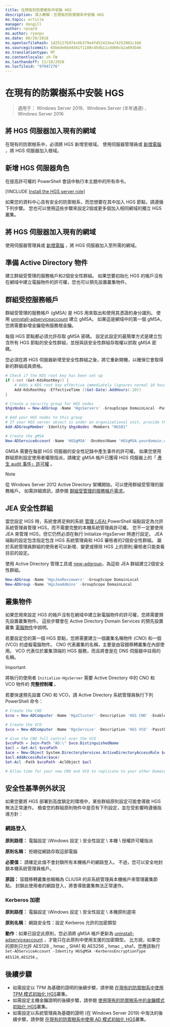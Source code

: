 ```yaml
---
title: 在現有的防禦樹系中安裝 HGS
description: 深入瞭解：在現有的防禦樹系中安裝 HGS
ms.topic: article
manager: dongill
author: rpsqrd
ms.author: ryanpu
ms.date: 08/29/2018
ms.openlocfilehash: 1d25127b974c6b379e4fd52433ea74252801c166
ms.sourcegitcommit: 65b6de6b44d41f1180c45db11cdd60cb2a093b46
ms.translationtype: MT
ms.contentlocale: zh-TW
ms.lasthandoff: 12/10/2020
ms.locfileid: "97047276"
---
```

# <a name="install-hgs-in-an-existing-bastion-forest"></a>在現有的防禦樹系中安裝 HGS

>適用于： Windows Server 2019、Windows Server (半年通道) 、Windows Server 2016


## <a name="join-the-hgs-server-to-the-existing-domain"></a>將 HGS 伺服器加入現有的網域

在現有的防禦樹系中，必須將 HGS 新增至根域。 使用伺服器管理員或 [新增電腦](https://go.microsoft.com/fwlink/?LinkId=821564) ，將 HGS 伺服器加入根域。

## <a name="add-the-hgs-server-role"></a>新增 HGS 伺服器角色

在提高許可權的 PowerShell 會話中執行本主題中的所有命令。

[!INCLUDE [Install the HGS server role](../../../includes/guarded-fabric-install-hgs-server-role.md)]

如果您的資料中心具有安全的防禦樹系，而您想要在其中加入 HGS 節點，請遵循下列步驟。
您也可以使用這些步驟來設定2個或更多個加入相同網域的獨立 HGS 叢集。

## <a name="join-the-hgs-server-to-the-existing-domain"></a>將 HGS 伺服器加入現有的網域

使用伺服器管理員或 [新增電腦](https://go.microsoft.com/fwlink/?LinkId=821564) ，將 HGS 伺服器加入至所需的網域。

## <a name="prepare-active-directory-objects"></a>準備 Active Directory 物件

建立群組受管理的服務帳戶和2個安全性群組。
如果您要初始化 HGS 的帳戶沒有在網域中建立電腦物件的許可權，您也可以預先設置叢集物件。

## <a name="group-managed-service-account"></a>群組受控服務帳戶

群組受管理的服務帳戶 (gMSA) 是 HGS 用來取出和使用其憑證的身分識別。 使用 [uninstall-adserviceaccount](/powershell/module/addsadministration/new-adserviceaccount) 建立 gMSA。
如果這是網域中的第一個 gMSA，您將需要新增金鑰發佈服務根金鑰。

每個 HGS 節點都必須允許存取 gMSA 密碼。
設定此設定的最簡單方式是建立包含所有 HGS 節點的安全性群組，並授與該安全性群組存取權以抓取 gMSA 密碼。

您必須在將 HGS 伺服器新增至安全性群組之後，將它重新開機，以確保它會取得新的群組成員資格。

```powershell
# Check if the KDS root key has been set up
if (-not (Get-KdsRootKey)) {
    # Adds a KDS root key effective immediately (ignores normal 10 hour waiting period)
    Add-KdsRootKey -EffectiveTime ((Get-Date).AddHours(-10))
}

# Create a security group for HGS nodes
$hgsNodes = New-ADGroup -Name 'HgsServers' -GroupScope DomainLocal -PassThru

# Add your HGS nodes to this group
# If your HGS server object is under an organizational unit, provide the full distinguished name instead of "HGS01"
Add-ADGroupMember -Identity $hgsNodes -Members "HGS01"

# Create the gMSA
New-ADServiceAccount -Name 'HGSgMSA' -DnsHostName 'HGSgMSA.yourdomain.com' -PrincipalsAllowedToRetrieveManagedPassword $hgsNodes
```

GMSA 需要在每部 HGS 伺服器的安全性記錄中產生事件的許可權。
如果您使用群組原則設定使用者權限指派，請確定 gMSA 帳戶已獲得 HGS 伺服器上的「 [產生 audit 事件」許可權](/previous-versions/windows/it-pro/windows-server-2012-R2-and-2012/dn221956%28v=ws.11%29) 。

> [!NOTE]
> 從 Windows Server 2012 Active Directory 架構開始，可以使用群組受管理的服務帳戶。
> 如需詳細資訊，請參閱 [群組受管理的服務帳戶需求](/previous-versions/windows/it-pro/windows-server-2012-R2-and-2012/jj128431(v=ws.11))。

## <a name="jea-security-groups"></a>JEA 安全性群組

當您設定 HGS 時，系統會將足夠的系統 [管理 (JEA) ](/powershell/scripting/learn/remoting/jea/overview) PowerShell 端點設定為允許系統管理員管理 HGS，而不需要完整的本機系統管理員許可權。
您不一定要使用 JEA 來管理 HGS，但它仍然必須在執行 Initialize-HgsServer 時進行設定。
JEA 端點的設定包含指定包含 HGS 系統管理員和 HGS 審核者的2個安全性群組。
屬於系統管理員群組的使用者可以新增、變更或移除 HGS 上的原則;審核者只能查看目前的設定。

使用 Active Directory 管理工具或 [new-adgroup](/powershell/module/addsadministration/new-adgroup)，為這些 JEA 群組建立2個安全性群組。

```powershell
New-ADGroup -Name 'HgsJeaReviewers' -GroupScope DomainLocal
New-ADGroup -Name 'HgsJeaAdmins' -GroupScope DomainLocal
```

## <a name="cluster-objects"></a>叢集物件

如果您用來設定 HGS 的帳戶沒有在網域中建立新電腦物件的許可權，您將需要預先設置叢集物件。
這些步驟會在 Active Directory Domain Services 的預先設置叢集 [電腦物件](/previous-versions/windows/it-pro/windows-server-2012-R2-and-2012/dn466519(v=ws.11))中說明。

若要設定您的第一個 HGS 節點，您將需要建立一個叢集名稱物件 (CNO) 和一個 (VCO) 的虛擬電腦物件。
CNO 代表叢集的名稱，主要是由容錯移轉叢集在內部使用。
VCO 代表位於叢集頂端的 HGS 服務，而且將會是在 DNS 伺服器中註冊的名稱。

> [!IMPORTANT]
> 將執行的使用者 `Initialize-HgsServer` 需要 Active Directory 中的 CNO 和 VCO 物件的 **完整控制權** 。

若要快速預先設置 CNO 和 VCO，請 Active Directory 系統管理員執行下列 PowerShell 命令：

```powershell
# Create the CNO
$cno = New-ADComputer -Name 'HgsCluster' -Description 'HGS CNO' -Enabled $false -Passthru

# Create the VCO
$vco = New-ADComputer -Name 'HgsService' -Description 'HGS VCO' -Passthru

# Give the CNO full control over the VCO
$vcoPath = Join-Path "AD:\" $vco.DistinguishedName
$acl = Get-Acl $vcoPath
$ace = New-Object System.DirectoryServices.ActiveDirectoryAccessRule $cno.SID, "GenericAll", "Allow"
$acl.AddAccessRule($ace)
Set-Acl -Path $vcoPath -AclObject $acl

# Allow time for your new CNO and VCO to replicate to your other Domain Controllers before continuing
```

## <a name="security-baseline-exceptions"></a>安全性基準例外狀況

如果您要將 HGS 部署到高度鎖定的環境中，某些群組原則設定可能會導致 HGS 無法正常運作。
檢查您的群組原則物件中是否有下列設定，並在受影響時遵循指導方針：

### <a name="network-logon"></a>網路登入

**原則路徑：** 電腦設定 \Windows 設定 \ 安全性設定 \ 本機 \ 授權許可權指派

**原則名稱：** 拒絕從網路存取這部電腦

**必要值：** 請確定此值不會封鎖所有本機帳戶的網路登入。 不過，您可以安全地封鎖本機系統管理員帳戶。

**原因：** 容錯移轉叢集依賴稱為 CLIUSR 的非系統管理員本機帳戶來管理叢集節點。 封鎖此使用者的網路登入，將會導致叢集無法正常運作。

### <a name="kerberos-encryption"></a>Kerberos 加密

**原則路徑：** 電腦設定 \Windows 設定 \ 安全性設定 \ 本機原則選項

**原則名稱：** 網路安全性：設定 Kerberos 允許的加密類型

**動作**：如果已設定此原則，您必須將 gMSA 帳戶更新為 [uninstall-adserviceaccount](/powershell/module/addsadministration/set-adserviceaccount) ，才能只在此原則中使用支援的加密類型。 比方說，如果您的原則只允許 AES128 \_ hmac \_ SHA1 和 AES256 \_ hmac \_ sha1，您應該執行 `Set-ADServiceAccount -Identity HGSgMSA -KerberosEncryptionType AES128,AES256` 。



## <a name="next-steps"></a>後續步驟

- 如需設定以 TPM 為基礎的證明的後續步驟，請參閱 [在現有的防禦樹系中使用 TPM 模式初始化 HGS](guarded-fabric-initialize-hgs-tpm-mode-bastion.md)叢集。
- 如需設定主機金鑰證明的後續步驟，請參閱 [使用現有的防禦樹系中的金鑰模式初始化 HGS](guarded-fabric-initialize-hgs-key-mode-bastion.md)叢集。
- 如需設定以系統管理員為基礎的證明 (在 Windows Server 2019) 中淘汰的後續步驟，請參閱 [在現有的防禦樹系中使用 AD 模式初始化 HGS](guarded-fabric-initialize-hgs-ad-mode-bastion.md)叢集。
